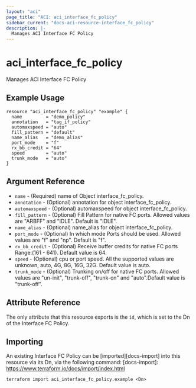 ```yaml
---
layout: "aci"
page_title: "ACI: aci_interface_fc_policy"
sidebar_current: "docs-aci-resource-interface_fc_policy"
description: |-
  Manages ACI Interface FC Policy
---
```


# aci_interface_fc_policy #
Manages ACI Interface FC Policy

## Example Usage ##

```hcl
resource "aci_interface_fc_policy" "example" {
  name         = "demo_policy"
  annotation   = "tag_if_policy"
  automaxspeed = "auto"
  fill_pattern = "default"
  name_alias   = "demo_alias"
  port_mode    = "f"
  rx_bb_credit = "64"
  speed        = "auto"
  trunk_mode   = "auto"
}

```
## Argument Reference ##
* `name` - (Required) name of Object interface_fc_policy.
* `annotation` - (Optional) annotation for object interface_fc_policy.
* `automaxspeed` - (Optional) automaxspeed for object interface_fc_policy.
* `fill_pattern` - (Optional) Fill Pattern for native FC ports. Allowed values are "ARBFF" and "IDLE". Default is "IDLE".
* `name_alias` - (Optional) name_alias for object interface_fc_policy.
* `port_mode` - (Optional) In which mode Ports should be used. Allowed values are "f" and "np". Default is "f".
* `rx_bb_credit` - (Optional) Receive buffer credits for native FC ports Range:(161 - 641). Default value is 64.
* `speed` - (Optional) cpu or port speed. All the supported values are unknown, auto, 4G, 8G, 16G, 32G. Default value is auto.  
* `trunk_mode` - (Optional) Trunking on/off for native FC ports. Allowed values are "un-init", "trunk-off", "trunk-on" and "auto".Default value is "trunk-off".



## Attribute Reference

The only attribute that this resource exports is the `id`, which is set to the
Dn of the Interface FC Policy.

## Importing ##

An existing Interface FC Policy can be [imported][docs-import] into this resource via its Dn, via the following command:
[docs-import]: https://www.terraform.io/docs/import/index.html


```
terraform import aci_interface_fc_policy.example <Dn>
```